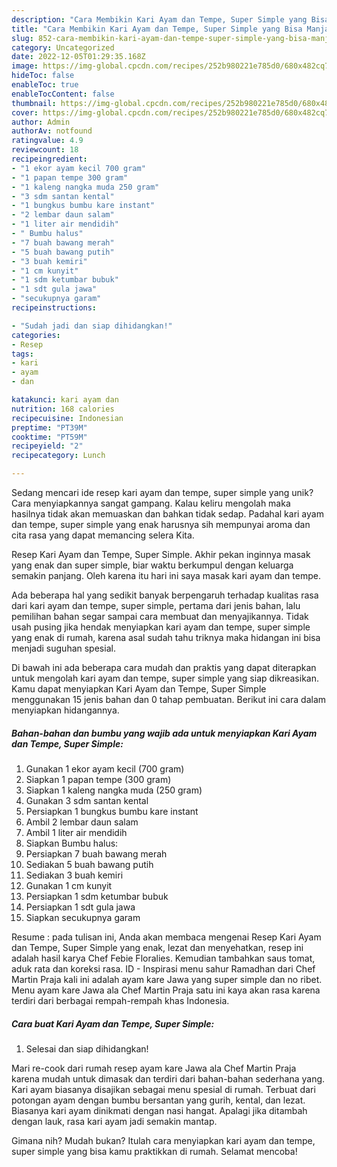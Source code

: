 ```yaml
---
description: "Cara Membikin Kari Ayam dan Tempe, Super Simple yang Bisa Manjain Lidah"
title: "Cara Membikin Kari Ayam dan Tempe, Super Simple yang Bisa Manjain Lidah"
slug: 852-cara-membikin-kari-ayam-dan-tempe-super-simple-yang-bisa-manjain-lidah
category: Uncategorized
date: 2022-12-05T01:29:35.168Z
image: https://img-global.cpcdn.com/recipes/252b980221e785d0/680x482cq70/kari-ayam-dan-tempe-super-simple-foto-resep-utama.jpg
hideToc: false
enableToc: true
enableTocContent: false
thumbnail: https://img-global.cpcdn.com/recipes/252b980221e785d0/680x482cq70/kari-ayam-dan-tempe-super-simple-foto-resep-utama.jpg
cover: https://img-global.cpcdn.com/recipes/252b980221e785d0/680x482cq70/kari-ayam-dan-tempe-super-simple-foto-resep-utama.jpg
author: Admin
authorAv: notfound
ratingvalue: 4.9
reviewcount: 18
recipeingredient:
- "1 ekor ayam kecil 700 gram"
- "1 papan tempe 300 gram"
- "1 kaleng nangka muda 250 gram"
- "3 sdm santan kental"
- "1 bungkus bumbu kare instant"
- "2 lembar daun salam"
- "1 liter air mendidih"
- " Bumbu halus"
- "7 buah bawang merah"
- "5 buah bawang putih"
- "3 buah kemiri"
- "1 cm kunyit"
- "1 sdm ketumbar bubuk"
- "1 sdt gula jawa"
- "secukupnya garam"
recipeinstructions:

- "Sudah jadi dan siap dihidangkan!"
categories:
- Resep
tags:
- kari
- ayam
- dan

katakunci: kari ayam dan 
nutrition: 168 calories
recipecuisine: Indonesian
preptime: "PT39M"
cooktime: "PT59M"
recipeyield: "2"
recipecategory: Lunch

---
```





Sedang mencari ide resep kari ayam dan tempe, super simple yang unik? Cara menyiapkannya sangat gampang. Kalau keliru mengolah maka hasilnya tidak akan memuaskan dan bahkan tidak sedap. Padahal kari ayam dan tempe, super simple yang enak harusnya sih mempunyai aroma dan cita rasa yang dapat memancing selera Kita.





Resep Kari Ayam dan Tempe, Super Simple. Akhir pekan inginnya masak yang enak dan super simple, biar waktu berkumpul dengan keluarga semakin panjang. Oleh karena itu hari ini saya masak kari ayam dan tempe.

Ada beberapa hal yang sedikit banyak berpengaruh terhadap kualitas rasa dari kari ayam dan tempe, super simple, pertama dari jenis bahan, lalu pemilihan bahan segar sampai cara membuat dan menyajikannya. Tidak usah pusing jika hendak menyiapkan kari ayam dan tempe, super simple yang enak di rumah, karena asal sudah tahu triknya maka hidangan ini bisa menjadi suguhan spesial.






Di bawah ini ada beberapa cara mudah dan praktis yang dapat diterapkan untuk mengolah kari ayam dan tempe, super simple yang siap dikreasikan. Kamu dapat menyiapkan Kari Ayam dan Tempe, Super Simple menggunakan 15 jenis bahan dan 0 tahap pembuatan. Berikut ini cara dalam menyiapkan hidangannya.

<!--inarticleads1-->

##### Bahan-bahan dan bumbu yang wajib ada untuk menyiapkan Kari Ayam dan Tempe, Super Simple:

1. Gunakan 1 ekor ayam kecil (700 gram)
1. Siapkan 1 papan tempe (300 gram)
1. Siapkan 1 kaleng nangka muda (250 gram)
1. Gunakan 3 sdm santan kental
1. Persiapkan 1 bungkus bumbu kare instant
1. Ambil 2 lembar daun salam
1. Ambil 1 liter air mendidih
1. Siapkan  Bumbu halus:
1. Persiapkan 7 buah bawang merah
1. Sediakan 5 buah bawang putih
1. Sediakan 3 buah kemiri
1. Gunakan 1 cm kunyit
1. Persiapkan 1 sdm ketumbar bubuk
1. Persiapkan 1 sdt gula jawa
1. Siapkan secukupnya garam


Resume : pada tulisan ini, Anda akan membaca mengenai Resep Kari Ayam dan Tempe, Super Simple yang enak, lezat dan menyehatkan, resep ini adalah hasil karya Chef Febie Floralies. Kemudian tambahkan saus tomat, aduk rata dan koreksi rasa. ID - Inspirasi menu sahur Ramadhan dari Chef Martin Praja kali ini adalah ayam kare Jawa yang super simple dan no ribet. Menu ayam kare Jawa ala Chef Martin Praja satu ini kaya akan rasa karena terdiri dari berbagai rempah-rempah khas Indonesia. 

<!--inarticleads2-->

##### Cara buat Kari Ayam dan Tempe, Super Simple:


1. Selesai dan siap dihidangkan!

Mari re-cook dari rumah resep ayam kare Jawa ala Chef Martin Praja karena mudah untuk dimasak dan terdiri dari bahan-bahan sederhana yang. Kari ayam biasanya disajikan sebagai menu spesial di rumah. Terbuat dari potongan ayam dengan bumbu bersantan yang gurih, kental, dan lezat. Biasanya kari ayam dinikmati dengan nasi hangat. Apalagi jika ditambah dengan lauk, rasa kari ayam jadi semakin mantap. 

Gimana nih? Mudah bukan? Itulah cara menyiapkan kari ayam dan tempe, super simple yang bisa kamu praktikkan di rumah. Selamat mencoba!
